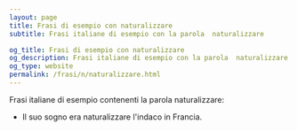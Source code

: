 ```yaml
---
layout: page
title: Frasi di esempio con naturalizzare 
subtitle: Frasi italiane di esempio con la parola  naturalizzare

og_title: Frasi di esempio con naturalizzare 
og_description: Frasi italiane di esempio con la parola  naturalizzare
og_type: website
permalink: /frasi/n/naturalizzare.html
---
```


Frasi italiane di esempio contenenti la parola naturalizzare:


- Il suo sogno era naturalizzare l'indaco in Francia.
